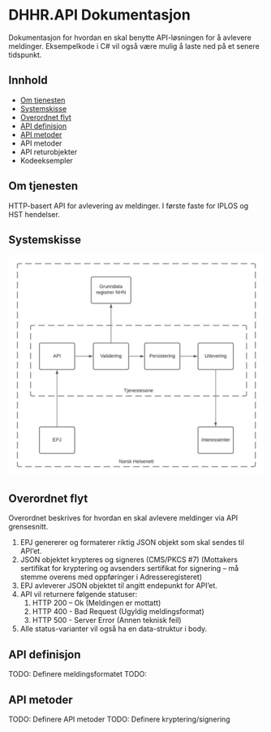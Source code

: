 # DHHR.API Dokumentasjon
Dokumentasjon for hvordan en skal benytte API-løsningen for å avlevere meldinger. Eksempelkode i C# vil også være mulig å laste ned på et senere tidspunkt.



## Innhold

- [Om tjenesten](https://github.com/hdir/DHHR.API#om-tjenesten)
- [Systemskisse](https://github.com/hdir/DHHR.API#systemskisse)
- [Overordnet flyt](https://github.com/hdir/DHHR.API#overordnet-flyt)
- [API definisjon](https://github.com/hdir/DHHR.API#api-definisjon)
- [API metoder](https://github.com/hdir/DHHR.API#api-metoder)
- API metoder
- API returobjekter
- Kodeeksempler



## Om tjenesten
HTTP-basert API for avlevering av meldinger. I første faste for IPLOS og HST hendelser.


## Systemskisse

![Systemskisse](https://github.com/hdir/Dhhr.Api/blob/master/docs/images/konsept-skisse.png)

## Overordnet flyt

Overordnet beskrives for hvordan en skal avlevere meldinger via API grensesnitt.

1. EPJ genererer og formaterer riktig JSON objekt som skal sendes til API’et.
2. JSON objektet krypteres og signeres (CMS/PKCS #7)
(Mottakers sertifikat for kryptering og avsenders sertifikat for signering – må stemme overens med oppføringer i Adresseregisteret)
3. EPJ avleverer JSON objektet til angitt endepunkt for API’et.
4. API vil returnere følgende statuser:
	1. HTTP 200 – Ok (Meldingen er mottatt)
	2. HTTP 400 - Bad Request (Ugyldig meldingsformat)
	3. HTTP 500 - Server Error (Annen teknisk feil)
5.	Alle status-varianter vil også ha en data-struktur i body.

## API definisjon

TODO: Definere meldingsformatet
TODO: 


## API metoder

TODO: Definere API metoder
TODO: Definere kryptering/signering
